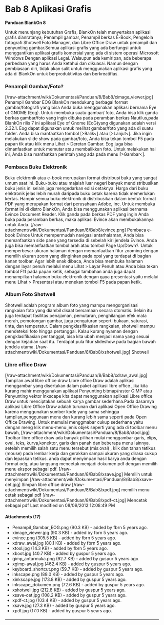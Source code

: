 # Bab 8 Aplikasi Grafis
**Panduan BlankOn 8**


Untuk menunjang kebutuhan Grafis, BlankOn telah menyertakan aplikasi grafis
dianratanya; Penampil gambar, Penampil berkas E-Book, Pengelola fotografi
Shotwell Foto Manager, dan Libre Office Draw untuk penampil dan penyunting
gambar.Semua aplikasi grafis yang ada berfungsi untuk menggantikan aplikasi
grafis komersial yang ada di sistem operasi Microsoft Windows Dengan aplikasi
Legal. Walaupun ada kemiripan, ada beberapa perbedaan yang harus Anda ketahui
dan dikuasai. Namun dengan pembiasaan diri, tidak akan sulit untuk menggunakan
aplikasi grafis yang ada di BlankOn untuk berproduktivitas dan berkreatifias.
### Penampil Gambar/Foto?
[/raw-attachment/wiki/Dokumentasi/Panduan/8/Bab8/ximage_viewer.jpg]
Penampil Gambar EOG
BlankOn mendukung berbagai format gambar/fotografi yang bisa Anda buka
menggunakan aplikasi bernama Eye of GNOME (Eog). Untuk membuka suatu gambar/
foto, Anda bisa klik ganda berkas gambar/foto yang ingin dibuka pada peramban
berkas Nautilus,pada BlankOn rilis 7 ini aplikasi Eye of Gnome (EoG)yang
digunakan adalah versi 2.32.1.
Eog dapat digunakan untuk melihat gambar/foto yang ada di suatu folder. Anda
bisa manfaatkan tombol [>Balik<] atau [>Lanjut<]. Jika ingin melakukan slide
show pada gambar/foto, Anda bisa tekan tombol F5 pada papan tik atau klik menu
Lihat > Deretan Gambar. Eog juga bisa dimanfaatkan untuk memutar atau
membalikkan foto. Untuk melakukan hal ini, Anda bisa manfaatkan perintah yang
ada pada menu [>Gambar<].
### Pembaca Buku Elektronik
Buku elektronik atau e-book merupakan format distribusi buku yang sangat umum
saat ini. Buku-buku atau majalah luar negeri banyak mendistribusikan buku jenis
ini selain juga mengedarkan edisi cetaknya. Harga dari buku elektronik jelas
lebih murah daripada buku cetak karena tidak memerlukan kertas. Hampir semua
buku elektronik di distribusikan dalam bentuk format PDF yang merupakan format
dari perusahaan Adobe, inc. Untuk membuka format ini di distro BlankOn, Anda
bisa menggunakan aplikasi bernama Evince Document Reader. Klik ganda pada
berkas PDF yang ingin Anda buka pada peramban berkas, maka aplikasi Evince akan
membukakannya untuk Anda.
[/raw-attachment/wiki/Dokumentasi/Panduan/8/Bab8/evince.png]
Pembaca e-book Evince
Untuk mempermudah navigasi antarhalaman, Anda bisa memanfaatkan side pane yang
tersedia di sebelah kiri jendela Evince. Anda juga bisa memanfaatkan tombol
arah atau tombol Page Up/Down?.
Untuk memperbesar ukuran halaman dengan memanfaatkan fitur zooming dengan
memilih ukuran zoom yang diinginkan pada opsi yang terdapat di bagian kanan
toolbar. Agar lebih enak dibaca, Anda bisa membuka halaman dengan layar penuh
melalui menu Lihat > Layar Penuh atau Anda bisa tekan tombol F11 pada papan
ketik, sebagai tambahan anda juga dapat menampilkan halaman buku elektronik
dengan gaya presentasi yaitu melalui menu Lihat > Presentasi atau menekan
tombol F5 pada papan ketik.
### Album Foto Shotwell
Shotwell adalah program album foto yang mampu mengorganisasi rangkaian foto
yang diambil disaat bersamaan secara otomatis. Selain itu juga terdapat
fasilitas penajaman, pemutaran, penghilangan efek mata merah, pemotongan
gambar, juga pengaturan seperti bukaan, saturasi, tinta, dan temperatur. Dalam
pengklasifikasian rangkaian, shotwell mampu mendeteksi foto hingga pertanggal.
Kalau kurang nyaman dengan pengklasifikasian per tanggal, bisa kita ubah
menjadi nama yang sesuai dengan kejadian saat itu. Terdapat pula fitur
slideshow pada bagian bawah jendela utama.
[/raw-attachment/wiki/Dokumentasi/Panduan/8/Bab8/xshotwell.jpg]
Shotwell
### Libre office Draw
[/raw-attachment/wiki/Dokumentasi/Panduan/8/Bab8/xdraw_awal.jpg]
Tampilan awal libre office draw
Libre office Draw adalah aplikasi menggambar yang disertakan dalam paket
aplikasi libre office ,jika kita kurang mahir menggunakan aplikasi Penyunting
bitmap/raster GIMP atau Penyunting vektor Inkscape kita dapat menggunakan
aplikasi Libre office Draw untuk menciptakan sebuah karya gambar sederhana.Pada
dasarnya aplikasi Libre Office Draw adalah turunan dari aplikasi Open Office
Drawing karena menggunakan sumber kode yang sama sehingga tampilan,penggunaan
menu dan kurang lebih sama seperti pada Open Office Drawing. Untuk memulai
menggmabar cukup sederhana yaitu dengan meng klik menu-menu jenis objek seperti
yang ada di toolbar menu bawah,
[/raw-attachment/wiki/Dokumentasi/Panduan/8/Bab8/xtool.jpg]
Toolbar libre office draw
ada banyak pilihan mulai menggambar garis, elips, oval, teks, kurva,konektor,
garis dan panah dan beberapa menu lainnya. setelah memilih salah satu menu
tersebut (mis:oval) , klik dan tahan tetikus (mouse) pada lembar kerja dan
gerakkan sampai ukuran yang dirasa cukup dan lepaskan tetikus. anda dapat
menyimpan hasil karya anda dengan format odg, atau langsung mencetak menjadi
dokumen pdf dengan memilih menu ekspor sebagai pdf.
[/raw-attachment/wiki/Dokumentasi/Panduan/8/Bab8/xsave.jpg]
Memilih untuk menyimpan
[/raw-attachment/wiki/Dokumentasi/Panduan/8/Bab8/xsave-cet.jpg]
Simpan libre office draw
[/raw-attachment/wiki/Dokumentasi/Panduan/8/Bab8/xpdf.jpg]
memilih menu cetak sebagai pdf
[/raw-attachment/wiki/Dokumentasi/Panduan/8/Bab8/xpdf-ct.jpg]
Mencetak sebagai pdf
Last modified on 08/09/2012 12:08:49 PM
#### Attachments (17)
  * Penampil_Gambar_EOG.png​ (90.3 KB) - added by fbrn 5 years ago.
  * ximage_viewer.jpg​ (90.3 KB) - added by fbrn 5 years ago.
  * evince.png​ (305.5 KB) - added by fbrn 5 years ago.
  * xdraw_awal.jpg​ (80.1 KB) - added by fbrn 5 years ago.
  * xtool.jpg​ (14.3 KB) - added by fbrn 5 years ago.
  * xboot.jpg​ (40.7 KB) - added by guspur 5 years ago.
  * gimp_antarmuka.png​ (92.7 KB) - added by guspur 5 years ago.
  * xgimp-awal.jpg​ (462.4 KB) - added by guspur 5 years ago.
  * keyboard_shortcut.png​ (59.7 KB) - added by guspur 5 years ago.
  * inkscape.png​ (88.0 KB) - added by guspur 5 years ago.
  * xinkscape.jpg​ (173.8 KB) - added by guspur 5 years ago.
  * inkscape_dokumen.png​ (72.6 KB) - added by guspur 5 years ago.
  * xshotwell.jpg​ (212.8 KB) - added by guspur 5 years ago.
  * xsave-cet.jpg​ (108.2 KB) - added by guspur 5 years ago.
  * xpdf-ct.jpg​ (103.4 KB) - added by guspur 5 years ago.
  * xsave.jpg​ (27.3 KB) - added by guspur 5 years ago.
  * xpdf.jpg​ (17.0 KB) - added by guspur 5 years ago.
#### 
    
 
 
 
 
 
---
 
